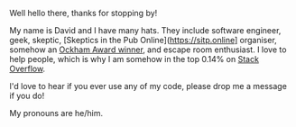 Well hello there, thanks for stopping by!

My name is David and I have many hats. They include software engineer, geek, skeptic, [Skeptics in the Pub Online](https://sitp.online] organiser, somehow an [Ockham Award winner](https://www.skeptic.org.uk/about/the-ockham-awards/ockham-awards-2020/), and escape room enthusiast. I love to help people, which is why I am somehow in the top 0.14% on [Stack Overflow](https://stackoverflow.com/users/1663001/davidg?tab=profile).

I'd love to hear if you ever use any of my code, please drop me a message if you do!

My pronouns are he/him.
